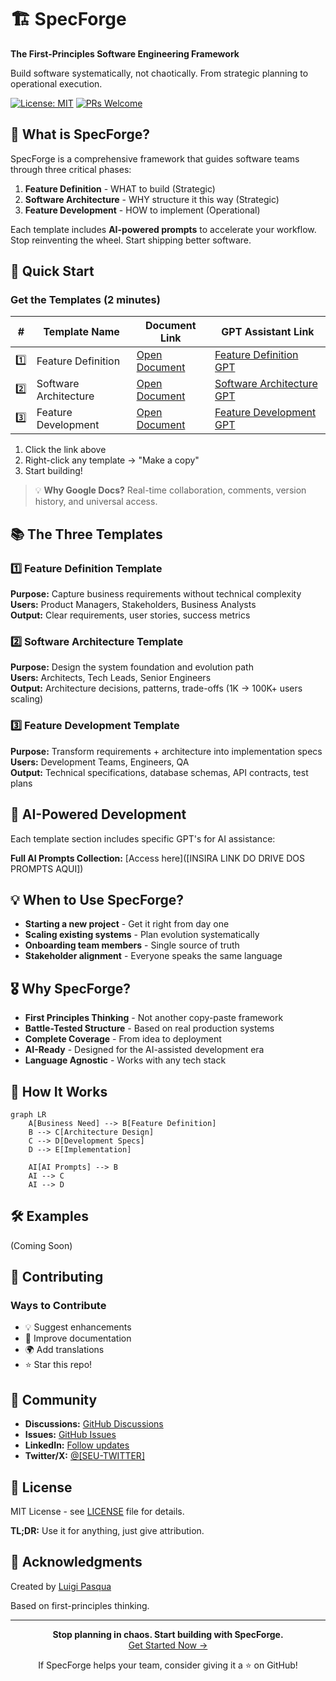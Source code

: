 # 🏗️ SpecForge

**The First-Principles Software Engineering Framework**

Build software systematically, not chaotically. From strategic planning to operational execution.

[![License: MIT](https://img.shields.io/badge/License-MIT-yellow.svg)](https://opensource.org/licenses/MIT)
[![PRs Welcome](https://img.shields.io/badge/PRs-welcome-brightgreen.svg)](http://makeapullrequest.com)

## 🎯 What is SpecForge?

SpecForge is a comprehensive framework that guides software teams through three critical phases:

1. **Feature Definition** - WHAT to build (Strategic)
2. **Software Architecture** - WHY structure it this way (Strategic) 
3. **Feature Development** - HOW to implement (Operational)

Each template includes **AI-powered prompts** to accelerate your workflow. Stop reinventing the wheel. Start shipping better software.

## 🚀 Quick Start

### Get the Templates (2 minutes)

| #   | Template Name             | Document Link                                                                                                                           | GPT Assistant Link                                                                                                                                     |
|-----|---------------------------|------------------------------------------------------------------------------------------------------------------------------------------|--------------------------------------------------------------------------------------------------------------------------------------------------------|
| 1️⃣ | Feature Definition        | [Open Document](https://docs.google.com/document/d/1Mw11NHEW-Mg9vxSUI0ZSeL56rcB1L3xc02XeLJXRodg/edit?usp=sharing)                        | [Feature Definition GPT]()                                                                                                                             |
| 2️⃣ | Software Architecture     | [Open Document](https://docs.google.com/document/d/1QLyj5UjErclv9mEDR8vJL4O2chYJ_WCuGMczHD4NwHQ/edit?usp=sharing)                        | [Software Architecture GPT](https://chatgpt.com/g/g-6893aa591a888191b0616de95dde2a3e-software-architecture-specialist)                                |
| 3️⃣ | Feature Development       | [Open Document](https://docs.google.com/document/d/1HfRFrOa5YShJk7XnctxF2a_jEKZ9qi_vuIr486SRVeo/edit?usp=sharing)                        | [Feature Development GPT]()                                                                                                                             |                                                                                                                            |

1. Click the link above
2. Right-click any template → "Make a copy"
3. Start building!

> 💡 **Why Google Docs?** Real-time collaboration, comments, version history, and universal access.

## 📚 The Three Templates

### 1️⃣ Feature Definition Template
**Purpose:** Capture business requirements without technical complexity  
**Users:** Product Managers, Stakeholders, Business Analysts  
**Output:** Clear requirements, user stories, success metrics  

### 2️⃣ Software Architecture Template  
**Purpose:** Design the system foundation and evolution path  
**Users:** Architects, Tech Leads, Senior Engineers  
**Output:** Architecture decisions, patterns, trade-offs (1K → 100K+ users scaling)  

### 3️⃣ Feature Development Template
**Purpose:** Transform requirements + architecture into implementation specs  
**Users:** Development Teams, Engineers, QA  
**Output:** Technical specifications, database schemas, API contracts, test plans  

## 🤖 AI-Powered Development

Each template section includes specific GPT's for AI assistance:



**Full AI Prompts Collection:** [Access here]([INSIRA LINK DO DRIVE DOS PROMPTS AQUI])

## 💡 When to Use SpecForge?

- **Starting a new project** - Get it right from day one
- **Scaling existing systems** - Plan evolution systematically  
- **Onboarding team members** - Single source of truth
- **Stakeholder alignment** - Everyone speaks the same language

## 🎖️ Why SpecForge?

- **First Principles Thinking** - Not another copy-paste framework
- **Battle-Tested Structure** - Based on real production systems
- **Complete Coverage** - From idea to deployment
- **AI-Ready** - Designed for the AI-assisted development era
- **Language Agnostic** - Works with any tech stack

## 📖 How It Works

```mermaid
graph LR
    A[Business Need] --> B[Feature Definition]
    B --> C[Architecture Design]
    C --> D[Development Specs]
    D --> E[Implementation]
    
    AI[AI Prompts] --> B
    AI --> C
    AI --> D
```

## 🛠️ Examples
(Coming Soon)

## 🤝 Contributing

### Ways to Contribute
- 💡 Suggest enhancements
- 📝 Improve documentation
- 🌍 Add translations
- ⭐ Star this repo!

## 💬 Community

- **Discussions:** [GitHub Discussions](https://github.com/[SEU-USERNAME]/specforge/discussions)
- **Issues:** [GitHub Issues](https://github.com/[SEU-USERNAME]/specforge/issues)
- **LinkedIn:** [Follow updates]([SEU-LINKEDIN])
- **Twitter/X:** [@[SEU-TWITTER]]([SEU-TWITTER])

## 📜 License

MIT License - see [LICENSE](./LICENSE) file for details.

**TL;DR:** Use it for anything, just give attribution.

## 🙏 Acknowledgments

Created by <a href='https://github.com/LuigiPasqua'> Luigi Pasqua </a>

Based on first-principles thinking.

---

<p align="center">
  <strong>Stop planning in chaos. Start building with SpecForge.</strong>
  <br>
  <a href="[INSIRA LINK DO DRIVE AQUI]">Get Started Now →</a>
</p>

<p align="center">
  If SpecForge helps your team, consider giving it a ⭐ on GitHub!
</p>
